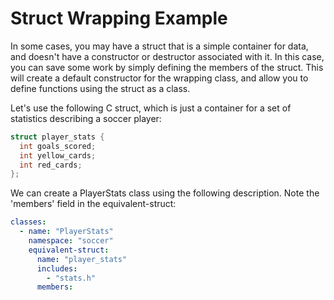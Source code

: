 # Struct Wrapping Example

In some cases, you may have a struct that is a simple container for data, and
doesn't have a constructor or destructor associated with it. In this case, you
can save some work by simply defining the members of the struct. This will
create a default constructor for the wrapping class, and allow you to define
functions using the struct as a class.

Let's use the following C struct, which is just a container for a set of
statistics describing a soccer player:

```c
struct player_stats {
  int goals_scored;
  int yellow_cards;
  int red_cards;
};
```

We can create a PlayerStats class using the following description. Note the
'members' field in the equivalent-struct:

```yaml
classes:
  - name: "PlayerStats"
    namespace: "soccer"
    equivalent-struct:
      name: "player_stats"
      includes:
        - "stats.h"
      members:
```
